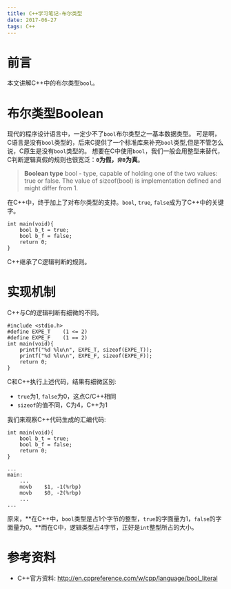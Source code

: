```yaml
---
title: C++学习笔记-布尔类型
date: 2017-06-27
tags: C++
---
```


# 前言

本文讲解C++中的布尔类型`bool`。


# 布尔类型Boolean

现代的程序设计语言中，一定少不了`bool`布尔类型之一基本数据类型。
可是啊，C语言是没有`bool`类型的，后来C提供了一个标准库来补充`bool`类型,但是不管怎么说，C原生是没有`bool`类型的。
想要在C中使用`bool`，我们一般会用整型来替代，C判断逻辑真假的规则也很宽泛：**`0`为假，`非0`为真**。

> **Boolean type**
> bool - type, capable of holding one of the two values: true or false. The value of sizeof(bool) is implementation defined and might differ from 1.

在C++中，终于加上了对布尔类型的支持。`bool`, `true`, `false`成为了C++中的关键字。
```
int main(void){
    bool b_t = true;
    bool b_f = false;
    return 0;
}
```
C++继承了C逻辑判断的规则。

# 实现机制

C++与C的逻辑判断有细微的不同。

```
#include <stdio.h>
#define EXPE_T    (1 <= 2)
#define EXPE_F    (1 == 2)
int main(void){
    printf("%d %lu\n", EXPE_T, sizeof(EXPE_T));
    printf("%d %lu\n", EXPE_F, sizeof(EXPE_F));
    return 0;
}
```
C和C++执行上述代码，结果有细微区别:

- `true`为1, `false`为0，这点C/C++相同
- `sizeof`的值不同，C为4，C++为1

我们来观察C++代码生成的汇编代码:
```
int main(void){
    bool b_t = true;
    bool b_f = false;
    return 0;
}
```

```
...
main:
    ...
    movb    $1, -1(%rbp)
    movb    $0, -2(%rbp)
    ...
...
```
原来，**在C++中，`bool`类型是占1个字节的整型，`true`的字面量为1，`false`的字面量为0。**而在C中，逻辑类型占4字节，正好是`int`整型所占的大小。

# 参考资料

- C++官方资料: http://en.cppreference.com/w/cpp/language/bool_literal

